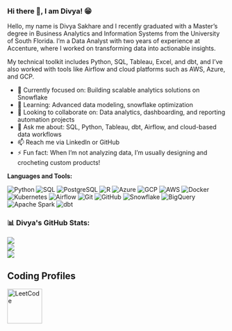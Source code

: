 ### Hi there 👋, I am Divya! 😁


Hello, my name is Divya Sakhare and I recently graduated with a Master’s degree in Business Analytics and Information Systems from the University of South Florida. I’m a Data Analyst with two years of experience at Accenture, where I worked on transforming data into actionable insights.

My technical toolkit includes Python, SQL, Tableau, Excel, and dbt, and I’ve also worked with tools like Airflow and cloud platforms such as AWS, Azure, and GCP.

- 🔭 Currently focused on: Building scalable analytics solutions on Snowflake
- 🌱 Learning: Advanced data modeling, snowflake optimization
- 👯 Looking to collaborate on: Data analytics, dashboarding, and reporting automation projects
- 💬 Ask me about: SQL, Python, Tableau, dbt, Airflow, and cloud-based data workflows
- 📫 Reach me via LinkedIn or GitHub
- ⚡ Fun fact: When I’m not analyzing data, I’m usually designing and crocheting custom products!


**Languages and Tools:** 

![Python](https://img.shields.io/badge/Python-3776AB?style=for-the-badge&logo=python&logoColor=white) ![SQL](https://img.shields.io/badge/SQL-4479A1?style=for-the-badge&logo=sqlite&logoColor=white) ![PostgreSQL](https://img.shields.io/badge/PostgreSQL-336791?style=for-the-badge&logo=postgresql&logoColor=white) ![R](https://img.shields.io/badge/R-276DC3?style=for-the-badge&logo=r&logoColor=white) ![Azure](https://img.shields.io/badge/Microsoft%20Azure-0078D4?style=for-the-badge&logo=microsoftazure&logoColor=white) ![GCP](https://img.shields.io/badge/Google%20Cloud-4285F4?style=for-the-badge&logo=google-cloud&logoColor=white) ![AWS](https://img.shields.io/badge/Amazon%20AWS-232F3E?style=for-the-badge&logo=amazon-aws&logoColor=white) ![Docker](https://img.shields.io/badge/Docker-2496ED?style=for-the-badge&logo=docker&logoColor=white) ![Kubernetes](https://img.shields.io/badge/Kubernetes-326CE5?style=for-the-badge&logo=kubernetes&logoColor=white) ![Airflow](https://img.shields.io/badge/Apache%20Airflow-017CEE?style=for-the-badge&logo=apache-airflow&logoColor=white) ![Git](https://img.shields.io/badge/Git-F05032?style=for-the-badge&logo=git&logoColor=white) ![GitHub](https://img.shields.io/badge/GitHub-181717?style=for-the-badge&logo=github&logoColor=white) ![Snowflake](https://img.shields.io/badge/Snowflake-29B5E8?style=for-the-badge&logo=snowflake&logoColor=white) ![BigQuery](https://img.shields.io/badge/BigQuery-4285F4?style=for-the-badge&logo=google-cloud&logoColor=white) ![Apache Spark](https://img.shields.io/badge/Apache%20Spark-FDB92D?style=for-the-badge&logo=apachespark&logoColor=black) ![dbt](https://img.shields.io/badge/dbt-FF694B?style=for-the-badge&logo=dbt&logoColor=white)


### 📊 Divya's GitHub Stats:

![](https://github-readme-stats.vercel.app/api?username=Divyasakhare07&theme=dark&hide_border=false&include_all_commits=false&count_private=false)<br/>
![](https://github-readme-streak-stats.herokuapp.com/?user=Divyasakhare07&theme=dark&hide_border=false)<br/>
![](https://github-readme-stats.vercel.app/api/top-langs/?username=Divyasakhare07&theme=dark&hide_border=false&include_all_commits=false&count_private=false&layout=compact)



## Coding Profiles

<p align="left">
  <a href="https://leetcode.com/u/DivyaSakhare/">
    <img src="https://pathrise-website-guide-wp.s3.us-west-1.amazonaws.com/guides/wp-content/uploads/2019/05/10175228/images-11.png" alt="LeetCode" width="80"/>
  </a>

</p>





